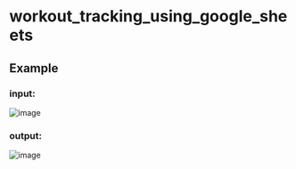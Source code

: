 # workout_tracking_using_google_sheets
## Example 
### input:
  ![image](https://github.com/user-attachments/assets/f0d919bc-b671-48c3-a2ce-b9c3f444dd37)
### output:
  ![image](https://github.com/user-attachments/assets/cf173fc5-2fa1-4805-8501-1aa1b877bde7)
